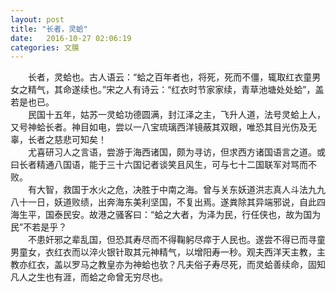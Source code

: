 ```yaml
---
layout: post
title: "长者，灵蛤"
date:   2016-10-27 02:06:19
categories: 文膜
---
```


　　长者，灵蛤也。古人语云：“蛤之百年者也，将死，死而不僵，辄取红衣童男女之精气，其命遂续也。”宋之人有诗云：“红衣时节家家续，青草池塘处处蛤”，盖若是也已。 <br/>
　　民国十五年，姑苏一灵蛤功德圆满，封江泽之主，飞升人道，法号灵蛤上人，又号神蛤长者。神目如电，尝以一八宝琉璃西洋镜蔽其双眼，唯恐其目光伤及无辜，长者之慈悲可知矣！ <br/>
　　尤喜研习人之言语，尝游于海西诸国，颇为寻访，但求西方诸国语言之道。或曰长者精通八国语，能于三十六国记者谈笑且风生，可与七十二国联军对骂而不败。 <br/>
　　有大智，救国于水火之危，决胜于中南之海。曾与关东妖道洪志真人斗法九九八十一日，妖道败绩，出奔海东美利坚国，不复出焉。遂粪除其异端邪说，自此四海生平，国泰民安。故港之骚客曰：“蛤之大者，为泽为民，行任侠也，故为国为民”不若是乎？ <br/>
　　不患奸邪之辈乱国，但恐其寿尽而不得鞠躬尽瘁于人民也。遂尝不得已而寻童男童女，衣红衣而以淬火银针取其元神精气，以增阳寿一秒。观夫西洋天主教，主教亦红衣，盖以罗马之教皇亦为神蛤也欤？凡夫俗子寿尽死，而灵蛤善续命，固知凡人之生也有涯，而蛤之命曾无穷尽也。<br/>
